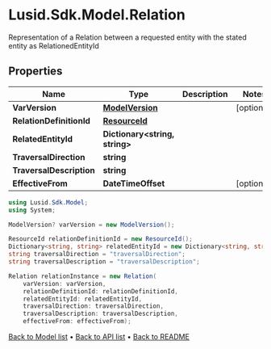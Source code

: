 # Lusid.Sdk.Model.Relation
Representation of a Relation between a requested entity with the stated entity as RelationedEntityId

## Properties

Name | Type | Description | Notes
------------ | ------------- | ------------- | -------------
**VarVersion** | [**ModelVersion**](ModelVersion.md) |  | [optional] 
**RelationDefinitionId** | [**ResourceId**](ResourceId.md) |  | 
**RelatedEntityId** | **Dictionary&lt;string, string&gt;** |  | 
**TraversalDirection** | **string** |  | 
**TraversalDescription** | **string** |  | 
**EffectiveFrom** | **DateTimeOffset** |  | [optional] 

```csharp
using Lusid.Sdk.Model;
using System;

ModelVersion? varVersion = new ModelVersion();

ResourceId relationDefinitionId = new ResourceId();
Dictionary<string, string> relatedEntityId = new Dictionary<string, string>();
string traversalDirection = "traversalDirection";
string traversalDescription = "traversalDescription";

Relation relationInstance = new Relation(
    varVersion: varVersion,
    relationDefinitionId: relationDefinitionId,
    relatedEntityId: relatedEntityId,
    traversalDirection: traversalDirection,
    traversalDescription: traversalDescription,
    effectiveFrom: effectiveFrom);
```

[Back to Model list](../README.md#documentation-for-models) &#8226; [Back to API list](../README.md#documentation-for-api-endpoints) &#8226; [Back to README](../README.md)
